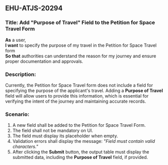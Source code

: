 ## EHU-ATJS-20294

### Title: Add "Purpose of Travel" Field to the Petition for Space Travel Form

**As** a user,  
**I want** to specify the purpose of my travel in the Petition for Space Travel form  
**So that** authorities can understand the reason for my journey and ensure proper documentation and approvals.

### Description:
Currently, the Petition for Space Travel form does not include a field for specifying the purpose of the applicant's travel. Adding a **Purpose of Travel** field will allow users to provide this information, which is essential for verifying the intent of the journey and maintaining accurate records.

### Scenario:
1. A new field shall be added to the Petition for Space Travel Form.
2. The field shall not be mandatory on UI.
3. The field must display its placeholder when empty.
4. Validation errors shall display the message: *"Field must contain valid characters."*
5. After clicking the **Submit** button, the output table must display the submitted data, including the **Purpose of Travel** field, if provided.
